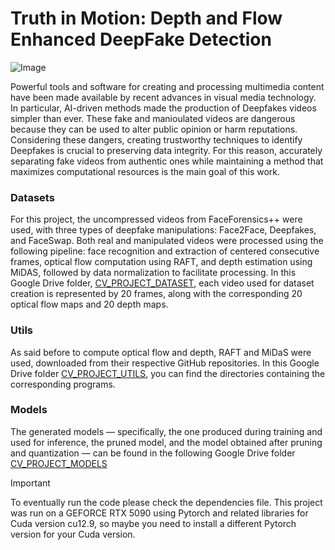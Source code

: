 # Truth in Motion: Depth and Flow Enhanced DeepFake Detection
![Image](https://github.com/user-attachments/assets/9353894b-e827-4944-b891-3c0bbcdf8e8e)

Powerful tools and software for creating and processing multimedia content have been made
available by recent advances in visual media technology. In particular, AI-driven methods made the production
of Deepfakes videos simpler than ever. These fake and manioulated videos are dangerous because they can be
used to alter public opinion or harm reputations. Considering these dangers, creating trustworthy techniques
to identify Deepfakes is crucial to preserving data integrity. For this reason, accurately separating fake videos
from authentic ones while maintaining a method that maximizes computational resources is the main goal
of this work.


### Datasets
For this project, the uncompressed videos from FaceForensics++ were used, with three types of deepfake manipulations: Face2Face, Deepfakes, and FaceSwap. Both real and manipulated videos were processed using the following pipeline: face recognition and extraction of centered consecutive frames, optical flow computation using RAFT, and depth estimation using MiDAS, followed by data normalization to facilitate processing. In this Google Drive folder, [CV_PROJECT_DATASET](https://drive.google.com/drive/folders/1CFY5EAeED3pZIpis0zUa_HhKglIrDsmV?usp=drive_link), each video used for dataset creation is represented by 20 frames, along with the corresponding 20 optical flow maps and 20 depth maps.

### Utils
As said before to compute optical flow and depth, RAFT and MiDaS were used, downloaded from their respective GitHub repositories. In this Google Drive folder [CV_PROJECT_UTILS](https://drive.google.com/drive/folders/1CRFdyTP4Y9hI03PMC3qJlPBSmPi4jws1?usp=drive_link), you can find the directories containing the corresponding programs.

### Models
The generated models — specifically, the one produced during training and used for inference, the pruned model, and the model obtained after pruning and quantization — can be found in the following Google Drive folder [CV_PROJECT_MODELS](https://drive.google.com/drive/folders/1DUYvY1-5Mv6dMm_4NY-rWAurp5BeK0UF?usp=drive_link)


> [!IMPORTANT]
> To eventually run the code please check the dependencies file. This project was run on a GEFORCE RTX 5090 using Pytorch and related libraries for Cuda version cu12.9, so maybe you need to install a different Pytorch version for your Cuda version.
